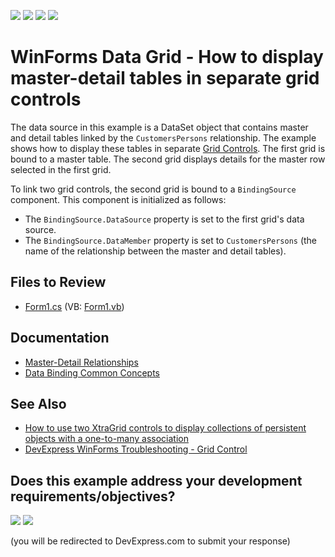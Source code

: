 <!-- default badges list -->
![](https://img.shields.io/endpoint?url=https://codecentral.devexpress.com/api/v1/VersionRange/128627753/24.2.1%2B)
[![](https://img.shields.io/badge/Open_in_DevExpress_Support_Center-FF7200?style=flat-square&logo=DevExpress&logoColor=white)](https://supportcenter.devexpress.com/ticket/details/E883)
[![](https://img.shields.io/badge/📖_How_to_use_DevExpress_Examples-e9f6fc?style=flat-square)](https://docs.devexpress.com/GeneralInformation/403183)
[![](https://img.shields.io/badge/💬_Leave_Feedback-feecdd?style=flat-square)](#does-this-example-address-your-development-requirementsobjectives)
<!-- default badges end -->

# WinForms Data Grid - How to display master-detail tables in separate grid controls

The data source in this example is a DataSet object that contains master and detail tables linked by the `CustomersPersons` relationship. 
The example shows how to display these tables in separate [Grid Controls](https://docs.devexpress.com/WindowsForms/3455/controls-and-libraries/data-grid).
The first grid is bound to a master table. The second grid displays details for the master row selected in the first grid.

To link two grid controls, the second grid is bound to a `BindingSource` component. This component is initialized as follows:
- The `BindingSource.DataSource` property is set to the first grid's data source.
- The `BindingSource.DataMember` property is set to `CustomersPersons` (the name of the relationship between the master and detail tables).

<!-- default file list -->
## Files to Review

* [Form1.cs](./CS/Q205299/Form1.cs) (VB: [Form1.vb](./VB/Q205299/Form1.vb))

<!-- default file list end -->

## Documentation
- [Master-Detail Relationships](https://docs.devexpress.com/WindowsForms/3473/controls-and-libraries/data-grid/master-detail-relationships)
- [Data Binding Common Concepts](https://docs.devexpress.com/WindowsForms/2395/common-features/data-binding-common-concepts)

## See Also
- [How to use two XtraGrid controls to display collections of persistent objects with a one-to-many association](https://supportcenter.devexpress.com/ticket/details/a2750/how-to-use-two-xtragrid-controls-to-display-collections-of-persistent-objects-with-a-one)
- [DevExpress WinForms Troubleshooting - Grid Control](https://go.devexpress.com/CheatSheets_WinForms_Examples_T934742.aspx)

<!-- feedback -->
## Does this example address your development requirements/objectives?

[<img src="https://www.devexpress.com/support/examples/i/yes-button.svg"/>](https://www.devexpress.com/support/examples/survey.xml?utm_source=github&utm_campaign=winforms-master-detail-separate-grids&~~~was_helpful=yes) [<img src="https://www.devexpress.com/support/examples/i/no-button.svg"/>](https://www.devexpress.com/support/examples/survey.xml?utm_source=github&utm_campaign=winforms-master-detail-separate-grids&~~~was_helpful=no)

(you will be redirected to DevExpress.com to submit your response)
<!-- feedback end -->

